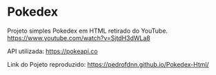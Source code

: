 # Pokedex

Projeto simples Pokedex em HTML retirado do YouTube.
 https://www.youtube.com/watch?v=SjtdH3dWLa8
 
API utilizada: https://pokeapi.co
 
Link do Pojeto reproduzido: https://pedrofdnn.github.io/Pokedex-Html/
